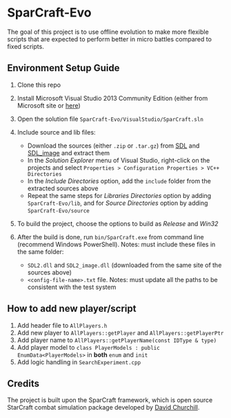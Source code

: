 # SparCraft-Evo

The goal of this project is to use offline evolution to make more flexible scripts that are expected to perform better in micro battles compared to fixed scripts. 


## Environment Setup Guide

1. Clone this repo

1. Install Microsoft Visual Studio 2013 Community Edition (either from Microsoft site or [here](https://drive.google.com/file/d/1dDvoAIyiA9RkJ0zL5SLEKaGHnDYafn81/view?usp=sharing))

1. Open the solution file `SparCraft-Evo/VisualStudio/SparCraft.sln` 

1. Include source and lib files: 
   * Download the sources (either `.zip` or `.tar.gz`) from [SDL](https://www.libsdl.org/download-2.0.php) and [SDL_image](https://www.libsdl.org/projects/SDL_image/) and extract them
   * In the *Solution Explorer* menu of Visual Studio, right-click on the projects and select `Properties > Configuration Properties > VC++ Directories`
   * In the *Include Directories* option, add the `include` folder from the extracted sources above
   * Repeat the same steps for *Libraries Directories* option by adding `SparCraft-Evo/lib`, and for *Source Directories* option by adding `SparCraft-Evo/source`

1. To build the project, choose the options to build as *Release* and *Win32* 

1. After the build is done, run `bin/SparCraft.exe` from command line (recommend Windows PowerShell). Notes: must include these files in the same folder:
   * `SDL2.dll` and `SDL2_image.dll` (downloaded from the same site of the sources above)
   * `<config-file-name>.txt` file. Notes: must update all the paths to be consistent with the test system


## How to add new player/script

1. Add header file to `AllPlayers.h`
1. Add new player to `AllPlayers::getPlayer` and `AllPlayers::getPlayerPtr`
1. Add player name to `AllPlayers::getPlayerName(const IDType & type)`
1. Add player model to `class PlayerModels : public EnumData<PlayerModels>` in **both** `enum` and `init`
1. Add logic handling in `SearchExperiment.cpp`

## Credits

The project is built upon the SparCraft framework, which is open source StarCraft combat simulation package developed by [David Churchill](https://github.com/davechurchill/ualbertabot/tree/master/SparCraft).
